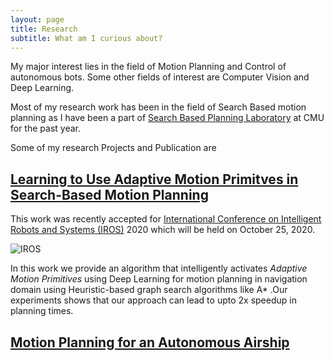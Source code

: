 ```yaml
---
layout: page
title: Research
subtitle: What am I curious about?
---
```

<link rel="stylesheet" type="text/css" media="all" href="../css/video.css" />

My major interest lies in the field of Motion Planning and Control of autonomous bots. Some other fields of interest are Computer Vision and Deep Learning. <br/>

Most of my research work has been in the field of Search Based motion planning as I have been a part of [Search Based Planning Laboratory](https://www.ri.cmu.edu/robotics-groups/search-based-planning-laboratory/) at CMU for the past year.

Some of my research Projects and Publication are

## **[Learning to Use Adaptive Motion Primitves in Search-Based Motion Planning](research/iros2020/iros_2020.md)**

This work was recently accepted for [International Conference on Intelligent Robots and Systems (IROS)](https://www.iros2020.org/) 2020 which will be held on October 25, 2020. 

<img src="iros2020/intro.png" alt="IROS" class="centered-thing"/>


In this work we provide an algorithm that intelligently activates *Adaptive Motion Primitives* using Deep Learning for motion planning in navigation domain using Heuristic-based graph search algorithms like A* .Our experiments shows that our approach can lead to upto 2x speedup in planning times.


## **[Motion Planning for an Autonomous Airship]()**



